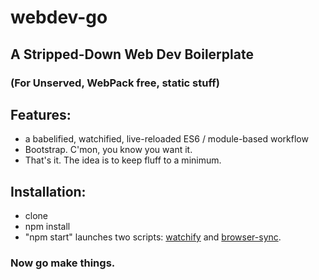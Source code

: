 # webdev-go
## A Stripped-Down Web Dev Boilerplate
### (For Unserved, WebPack free, static stuff)

## Features:

- a babelified, watchified, live-reloaded ES6 / module-based workflow 
- Bootstrap. C'mon, you know you want it.
- That's it. The idea is to keep fluff to a minimum.

## Installation: 

- clone
- npm install
- "npm start" launches two scripts: [watchify](https://github.com/substack/watchify) and [browser-sync](https://github.com/BrowserSync/browser-sync).

### Now go make things.
